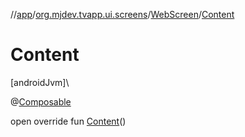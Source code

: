 //[app](../../../index.md)/[org.mjdev.tvapp.ui.screens](../index.md)/[WebScreen](index.md)/[Content](-content.md)

# Content

[androidJvm]\

@[Composable](https://developer.android.com/reference/kotlin/androidx/compose/runtime/Composable.html)

open override fun [Content](-content.md)()
